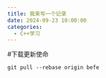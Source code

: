 ```yaml
---
title: 我来写一个记录
date: 2024-09-23 10:00:00
categories:
  - C++学习
---
```




#下载更新使命

```
git pull --rebase origin befe
```

